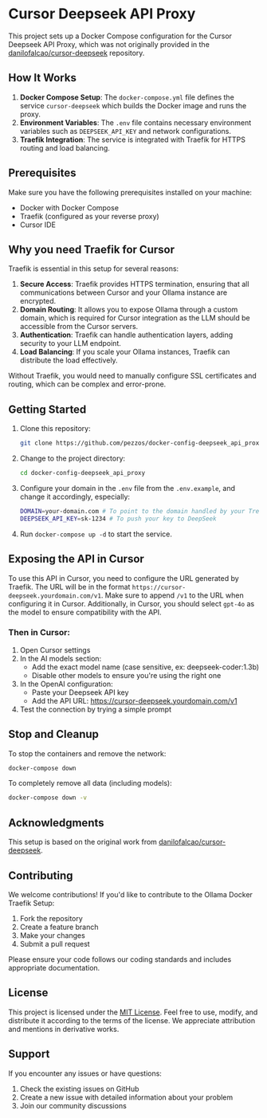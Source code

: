 # Cursor Deepseek API Proxy

This project sets up a Docker Compose configuration for the Cursor Deepseek API Proxy, which was not originally provided in the [danilofalcao/cursor-deepseek](https://github.com/danilofalcao/cursor-deepseek) repository.

## How It Works

1. **Docker Compose Setup**: The `docker-compose.yml` file defines the service `cursor-deepseek` which builds the Docker image and runs the proxy.
2. **Environment Variables**: The `.env` file contains necessary environment variables such as `DEEPSEEK_API_KEY` and network configurations.
3. **Traefik Integration**: The service is integrated with Traefik for HTTPS routing and load balancing.

## Prerequisites
Make sure you have the following prerequisites installed on your machine:

- Docker with Docker Compose
- Traefik (configured as your reverse proxy)
- Cursor IDE

## Why you need Traefik for Cursor

Traefik is essential in this setup for several reasons:

1. **Secure Access**: Traefik provides HTTPS termination, ensuring that all communications between Cursor and your Ollama instance are encrypted.
2. **Domain Routing**: It allows you to expose Ollama through a custom domain, which is required for Cursor integration as the LLM should be accessible from the Cursor servers.
3. **Authentication**: Traefik can handle authentication layers, adding security to your LLM endpoint.
4. **Load Balancing**: If you scale your Ollama instances, Traefik can distribute the load effectively.

Without Traefik, you would need to manually configure SSL certificates and routing, which can be complex and error-prone.

## Getting Started

1. Clone this repository:
    ```bash
    git clone https://github.com/pezzos/docker-config-deepseek_api_proxy.git
    ```
2. Change to the project directory:
    ```bash
    cd docker-config-deepseek_api_proxy
    ```
3. Configure your domain in the `.env` file from the `.env.example`, and change it accordingly, especially:
    ```bash
    DOMAIN=your-domain.com # To point to the domain handled by your Treafik
    DEEPSEEK_API_KEY=sk-1234 # To push your key to DeepSeek
    ```
4. Run `docker-compose up -d` to start the service.

## Exposing the API in Cursor

To use this API in Cursor, you need to configure the URL generated by Traefik. The URL will be in the format `https://cursor-deepseek.yourdomain.com/v1`. Make sure to append `/v1` to the URL when configuring it in Cursor. Additionally, in Cursor, you should select `gpt-4o` as the model to ensure compatibility with the API.

### Then in Cursor:

1. Open Cursor settings
2. In the AI models section:
   - Add the exact model name (case sensitive, ex: deepseek-coder:1.3b)
   - Disable other models to ensure you're using the right one
3. In the OpenAI configuration:
   - Paste your Deepseek API key
   - Add the API URL: https://cursor-deepseek.yourdomain.com/v1
4. Test the connection by trying a simple prompt

## Stop and Cleanup

To stop the containers and remove the network:
```bash
docker-compose down
```

To completely remove all data (including models):
```bash
docker-compose down -v
```

## Acknowledgments

This setup is based on the original work from [danilofalcao/cursor-deepseek](https://github.com/danilofalcao/cursor-deepseek).

## Contributing

We welcome contributions! If you'd like to contribute to the Ollama Docker Traefik Setup:

1. Fork the repository
2. Create a feature branch
3. Make your changes
4. Submit a pull request

Please ensure your code follows our coding standards and includes appropriate documentation.

## License

This project is licensed under the [MIT License](LICENSE). Feel free to use, modify, and distribute it according to the terms of the license. We appreciate attribution and mentions in derivative works.

## Support

If you encounter any issues or have questions:
1. Check the existing issues on GitHub
2. Create a new issue with detailed information about your problem
3. Join our community discussions
